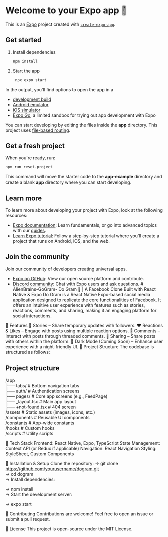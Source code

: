 # Welcome to your Expo app 👋

This is an [Expo](https://expo.dev) project created with [`create-expo-app`](https://www.npmjs.com/package/create-expo-app).

## Get started

1. Install dependencies

   ```bash
   npm install
   ```

2. Start the app

   ```bash
    npx expo start
   ```

In the output, you'll find options to open the app in a

- [development build](https://docs.expo.dev/develop/development-builds/introduction/)
- [Android emulator](https://docs.expo.dev/workflow/android-studio-emulator/)
- [iOS simulator](https://docs.expo.dev/workflow/ios-simulator/)
- [Expo Go](https://expo.dev/go), a limited sandbox for trying out app development with Expo

You can start developing by editing the files inside the **app** directory. This project uses [file-based routing](https://docs.expo.dev/router/introduction).

## Get a fresh project

When you're ready, run:

```bash
npm run reset-project
```

This command will move the starter code to the **app-example** directory and create a blank **app** directory where you can start developing.

## Learn more

To learn more about developing your project with Expo, look at the following resources:

- [Expo documentation](https://docs.expo.dev/): Learn fundamentals, or go into advanced topics with our [guides](https://docs.expo.dev/guides).
- [Learn Expo tutorial](https://docs.expo.dev/tutorial/introduction/): Follow a step-by-step tutorial where you'll create a project that runs on Android, iOS, and the web.

## Join the community

Join our community of developers creating universal apps.

- [Expo on GitHub](https://github.com/expo/expo): View our open source platform and contribute.
- [Discord community](https://chat.expo.dev): Chat with Expo users and ask questions.
#   A l i e n B r a i n s - G o G r a m - 
 
 Do Gram 🐾 | A Facebook Clone Built with React Native & Expo
Do Gram is a React Native Expo-based social media application designed to replicate the core functionalities of Facebook. It offers an intuitive user experience with features such as stories, reactions, comments, and sharing, making it an engaging platform for social interactions.

🔹 Features
📸 Stories – Share temporary updates with followers.
❤️ Reactions & Likes – Engage with posts using multiple reaction options.
💬 Comments – Interact with posts through threaded comments.
🔄 Sharing – Share posts with others within the platform.
🌙 Dark Mode (Coming Soon) – Enhance user experience with a night-friendly UI.
📂 Project Structure
The codebase is structured as follows:

Project structure
-------------------
/app  
  ├── tabs/         # Bottom navigation tabs  
  ├── auth/         # Authentication screens  
  ├── pages/        # Core app screens (e.g., FeedPage)  
  ├── _layout.tsx   # Main app layout  
  ├── +not-found.tsx # 404 screen  
/assets            # Static assets (images, icons, etc.)  
/components        # Reusable UI components  
/constants        # App-wide constants  
/hooks            # Custom hooks  
/scripts         # Utility scripts  

🚀 Tech Stack
Frontend: React Native, Expo, TypeScript
State Management: Context API (or Redux if applicable)
Navigation: React Navigation
Styling: StyleSheet, Custom Components

📌 Installation & Setup
Clone the repository:
-> git clone https://github.com/yourusername/dogram.git  
-> cd dogram  
-> Install dependencies:

-> npm install  
-> Start the development server:

-> expo start  

🤝 Contributing
Contributions are welcome! Feel free to open an issue or submit a pull request.

📜 License
This project is open-source under the MIT License.

